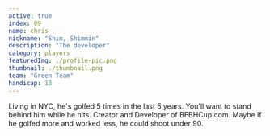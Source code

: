 ```yaml
---
active: true
index: 09
name: chris
nickname: "Shim, Shimmin"
description: "The developer"
category: players
featuredImg: ./profile-pic.png
thumbnail: ./thumbnail.png
team: "Green Team"
handicap: 13
---
```



<!-- const { nodes } = allMdx() -->
<!-- <MDXRenderer>{props.pageContext.frontmatter.blog}</MDXRenderer> -->

Living in NYC, he's golfed 5 times in the last 5 years. You'll want to stand behind him while he hits. 
Creator and Developer of BFBHCup.com. Maybe if he golfed more and worked less, he could shoot under 90.
